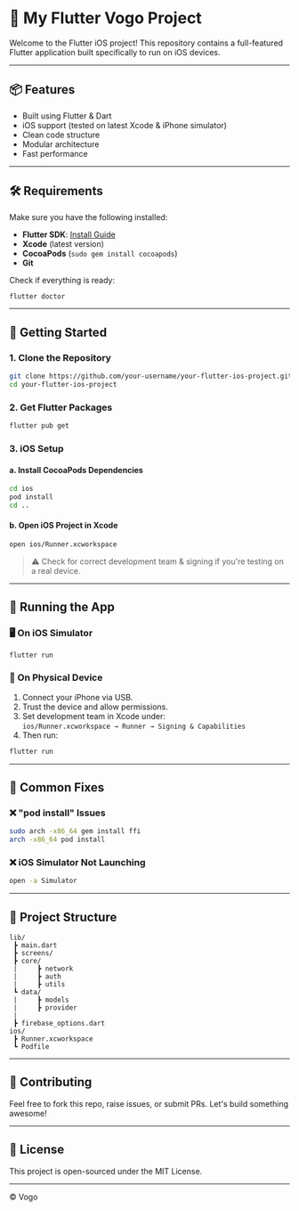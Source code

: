 # 🚀 My Flutter Vogo Project

Welcome to the Flutter iOS project! This repository contains a full-featured Flutter application built specifically to run on iOS devices.

---

## 📦 Features

- Built using Flutter & Dart  
- iOS support (tested on latest Xcode & iPhone simulator)  
- Clean code structure  
- Modular architecture  
- Fast performance  

---

## 🛠️ Requirements

Make sure you have the following installed:

- **Flutter SDK**: [Install Guide](https://docs.flutter.dev/get-started/install)
- **Xcode** (latest version)
- **CocoaPods** (`sudo gem install cocoapods`)
- **Git**

Check if everything is ready:

```bash
flutter doctor
```

---

## 🚀 Getting Started

### 1. Clone the Repository

```bash
git clone https://github.com/your-username/your-flutter-ios-project.git
cd your-flutter-ios-project
```

### 2. Get Flutter Packages

```bash
flutter pub get
```

### 3. iOS Setup

#### a. Install CocoaPods Dependencies

```bash
cd ios
pod install
cd ..
```

#### b. Open iOS Project in Xcode

```bash
open ios/Runner.xcworkspace
```

> ⚠️ Check for correct development team & signing if you're testing on a real device.

---

## 🧪 Running the App

### 🖥️ On iOS Simulator

```bash
flutter run
```

### 📱 On Physical Device

1. Connect your iPhone via USB.  
2. Trust the device and allow permissions.  
3. Set development team in Xcode under:  
   `ios/Runner.xcworkspace → Runner → Signing & Capabilities`  
4. Then run:

```bash
flutter run
```

---

## 🧹 Common Fixes

### ❌ "pod install" Issues

```bash
sudo arch -x86_64 gem install ffi
arch -x86_64 pod install
```

### ❌ iOS Simulator Not Launching

```bash
open -a Simulator
```

---

## 📂 Project Structure

```text
lib/
 ┣ main.dart
 ┣ screens/
 ┣ core/
 |     ┣ network
 |     ┣ auth
 |     ┣ utils
 ┗ data/
 |     ┣ models
 |     ┣ provider 
 |
 ┣ firebase_options.dart
ios/
 ┣ Runner.xcworkspace
 ┗ Podfile
```

---

## 🤝 Contributing

Feel free to fork this repo, raise issues, or submit PRs. Let's build something awesome!

---

## 📄 License

This project is open-sourced under the MIT License.

---

© Vogo
